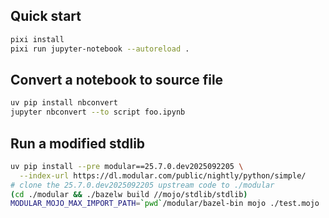 ## Quick start
```sh
pixi install
pixi run jupyter-notebook --autoreload .
```

## Convert a notebook to source file
```sh
uv pip install nbconvert
jupyter nbconvert --to script foo.ipynb
```

## Run a modified stdlib
```sh
uv pip install --pre modular==25.7.0.dev2025092205 \
  --index-url https://dl.modular.com/public/nightly/python/simple/
# clone the 25.7.0.dev2025092205 upstream code to ./modular
(cd ./modular && ./bazelw build //mojo/stdlib/stdlib)
MODULAR_MOJO_MAX_IMPORT_PATH=`pwd`/modular/bazel-bin mojo ./test.mojo
```
